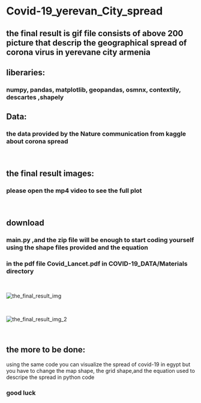 # Covid-19_yerevan_City_spread

## the final result is gif file consists of above 200 picture that descrip the geographical spread of corona virus in yerevane city armenia

## liberaries:
###  numpy,  pandas, matplotlib, geopandas, osmnx, contextily, descartes ,shapely

## Data:
### the data provided by the Nature communication from kaggle about corona spread

<br/>

## the final result images:
### please open the mp4 video to see the full plot

<br/>

## download
### main.py ,and the zip file will be enough to start coding yourself using the shape files provided and the equation 
### in the pdf file Covid_Lancet.pdf in COVID-19_DATA/Materials directory

<br/>

![the_final_result_img](https://user-images.githubusercontent.com/33465920/142003751-2890673c-a534-4626-b599-ff1392068813.JPG)

<br/>

![the_final_result_img_2](https://user-images.githubusercontent.com/33465920/142003763-66d8ae20-1f0e-44c5-8c91-1f8d7eab082a.JPG)<br/>

<br/>

## the more to be done:
using the same code you can visualize the spread of covid-19 in egypt 
but you have to change the map shape, the grid shape,and the equation used to descripe the spread in python code

### good luck 
